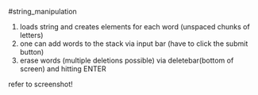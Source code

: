 #string_manipulation

1. loads string and creates elements for each word (unspaced chunks of letters)
2. one can add words to the stack via input bar (have to click the submit button)
3. erase words (multiple deletions possible) via deletebar(bottom of screen) and hitting ENTER

refer to screenshot!
